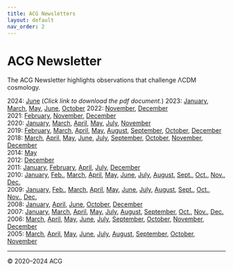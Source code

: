 ```yaml
---
title: ACG Newsletters
layout: default
nav_order: 2
---
```


# ACG Newsletter

The ACG Newsletter highlights observations that challenge ΛCDM cosmology.

2024: [June](./2024acg06newsletter.pdf) (*Click link to download the pdf document.*)
2023: [January](./2023acg01newsletter.pdf), [March](./2023acg03newsletter.pdf), [May](./2023acg05newsletter.pdf), [June](./2023acg06newsletter.pdf), [October](./2023acg10newsletter.pdf)
2022: [November](./2022acg11newsletter.pdf), [December](./2022acg12newsletter.pdf)  
2021: [February](./2021acg02newsletter.pdf), [November](./2021acg11newsletter.pdf), [December](./2021acg12newsletter.pdf)  
2020: [January](./2020acg01newsletter.pdf), [March](./2020acg03newsletter.pdf), [April](./2020acg04newsletter.pdf), [May](./2020acg05newsletter.pdf), [July](./2020acg07newsletter.pdf), [November](./2020acg11newsletter.pdf)  
2019: [February](./2019acg02newsletter.pdf), [March](./2019acg03newsletter.pdf), [April](./2019acg04newsletter.pdf), [May](./2019acg05newsletter.pdf), [August](./2019acg08newsletter.pdf), [September](./2019acg09newsletter.pdf), [October](./2019acg10newsletter.pdf), [December](./2019acg12newsletter.pdf)  
2018: [March](./2018acg03newsletter.pdf), [April](./2018acg04newsletter.pdf), [May](./2018acg05newsletter.pdf), [June](./2018acg06newsletter.pdf), [July](./2018acg07newsletter.pdf), [September](./2018acg09newsletter.pdf), [October](./2018acg10newsletter.pdf), [November](./2018acg11newsletter.pdf), [December](./2018acg12newsletter.pdf)  
2014: [May](./2014acg05newsletter.pdf)  
2012: [December](./2012acg12newsletter.pdf)  
2011: [January](./2011acg01newsletter.pdf), [February](./2011acg02newsletter.pdf), [April](./2011acg04newsletter.pdf), [July](./2011acg07newsletter.pdf), [December](./2011acg12newsletter.pdf)  
2010: [January](./2010acg01newsletter.pdf), [Feb.](./2010acg02newsletter.pdf), [March](./2010acg03newsletter.pdf), [April](./2010acg04newsletter.pdf), [May](./2010acg05newsletter.pdf), [June](./2010acg06newsletter.pdf), [July](./2010acg07newsletter.pdf), [August](./2010acg08newsletter.pdf), [Sept.](./2010acg09newsletter.pdf), [Oct.](./2010acg10newsletter.pdf), [Nov.](./2010acg11newsletter.pdf), [Dec.](./2010acg12newsletter.pdf)  
2009: [January](./2009acg01newsletter.pdf), [Feb.](./2009acg02newsletter.pdf), [March](./2009acg03newsletter.pdf), [April](./2009acg04newsletter.pdf), [May](./2009acg05newsletter.pdf), [June](./2009acg06newsletter.pdf), [July](./2009acg07newsletter.pdf), [August](./2009acg08newsletter.pdf), [Sept.](./2009acg09newsletter.pdf), [Oct.](./2009acg10newsletter.pdf), [Nov.](./2009acg11newsletter.pdf), [Dec.](./2009acg12newsletter.pdf)  
2008: [January](./2008acg01newsletter.pdf), [April](./2008acg04newsletter.pdf), [June](./2008acg06newsletter.pdf), [October](./2008acg10newsletter.pdf), [December](./2008acg12newsletter.pdf)  
2007: [January](./2007acg01newsletter.pdf), [March](./2007acg03newsletter.pdf), [April](./2007acg04newsletter.pdf), [May](./2007acg05newsletter.pdf), [July](./2007acg07newsletter.pdf), [August](./2007acg08newsletter.pdf), [September](./2007acg09newsletter.pdf), [Oct.](./2007acg10newsletter.pdf), [Nov.](./2007acg11newsletter.pdf), [Dec.](./2007acg12newsletter.pdf)  
2006: [March](./2006acg03newsletter.pdf), [April](./2006acg04newsletter.pdf), [May](./2006acg05newsletter.pdf), [June](./2006acg06newsletter.pdf), [July](./2006acg07newsletter.pdf), [September](./2006acg09newsletter.pdf), [October](./2006acg10newsletter.pdf), [November](./2006acg11newsletter.pdf), [December](./2006acg12newsletter.pdf)  
2005: [March](./2005acg03newsletter.pdf), [April](./2005acg04newsletter.pdf), [May](./2005acg05newsletter.pdf), [June](./2005acg03newsletter.pdf), [July](./2005acg07newsletter.pdf), [August](./2005acg08newsletter.pdf), [September](./2005acg09newsletter.pdf), [October](./2005acg10newsletter.pdf), [November](./2005acg11newsletter.pdf)

---

© 2020–2024 ACG
